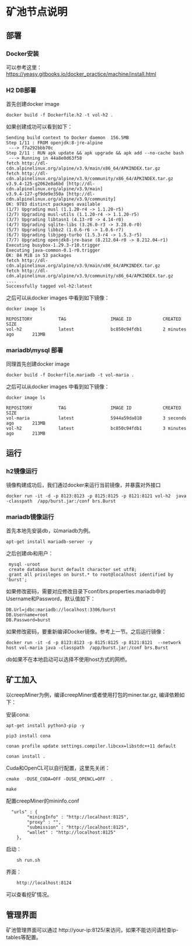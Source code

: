 # 矿池节点说明

## 部署

### Docker安装

可以参考这里：https://yeasy.gitbooks.io/docker_practice/machine/install.html

### H2 DB部署

首先创建docker image	

	docker build -f Dockerfile.h2 -t vol-h2 . 

如果创建成功可以看到如下：
	
	Sending build context to Docker daemon  156.5MB
	Step 1/11 : FROM openjdk:8-jre-alpine
	 ---> f7a292bbb70c
	Step 2/11 : RUN apk update && apk upgrade && apk add --no-cache bash
	 ---> Running in 44a8e0d63f58
	fetch http://dl-cdn.alpinelinux.org/alpine/v3.9/main/x86_64/APKINDEX.tar.gz
	fetch http://dl-cdn.alpinelinux.org/alpine/v3.9/community/x86_64/APKINDEX.tar.gz
	v3.9.4-125-g2062e8a6bd [http://dl-cdn.alpinelinux.org/alpine/v3.9/main]
	v3.9.4-127-gf9de9e350a [http://dl-cdn.alpinelinux.org/alpine/v3.9/community]
	OK: 9783 distinct packages available
	(1/7) Upgrading musl (1.1.20-r4 -> 1.1.20-r5)
	(2/7) Upgrading musl-utils (1.1.20-r4 -> 1.1.20-r5)
	(3/7) Upgrading libtasn1 (4.13-r0 -> 4.14-r0)
	(4/7) Upgrading sqlite-libs (3.26.0-r3 -> 3.28.0-r0)
	(5/7) Upgrading libbz2 (1.0.6-r6 -> 1.0.6-r7)
	(6/7) Upgrading libjpeg-turbo (1.5.3-r4 -> 1.5.3-r5)
	(7/7) Upgrading openjdk8-jre-base (8.212.04-r0 -> 8.212.04-r1)
	Executing busybox-1.29.3-r10.trigger
	Executing java-common-0.1-r0.trigger
	OK: 84 MiB in 53 packages
	fetch http://dl-cdn.alpinelinux.org/alpine/v3.9/main/x86_64/APKINDEX.tar.gz
	fetch http://dl-cdn.alpinelinux.org/alpine/v3.9/community/x86_64/APKINDEX.tar.gz
	....
	Successfully tagged vol-h2:latest


之后可以从docker images 中看到如下镜像：

	docker image ls
	
	REPOSITORY          TAG                 IMAGE ID            CREATED             SIZE
	vol-h2              latest              bc850c94fdb1        2 minutes ago       213MB

### mariadb\mysql 部署

	
同理首先创建docker image	

	docker build -f Dockerfile.mariadb -t vol-maria . 

之后可以从docker images 中看到如下镜像：

	docker image ls

	REPOSITORY          TAG                 IMAGE ID            CREATED             SIZE
	vol-maria           latest              5944a59da818        3 seconds ago       213MB
	vol-h2              latest              bc850c94fdb1        3 minutes ago       213MB


## 运行

### h2镜像运行
	
镜像构建成功后，我们通过docker来运行当前镜像，并暴露对外接口	

	docker run -it -d -p 8123:8123 -p 8125:8125 -p 8121:8121 vol-h2  java -classpath  /app/burst.jar:/conf brs.Burst

### mariadb镜像运行

首先本地先安装db，以mariadb为例。

	apt-get install mariadb-server -y

之后创建db和用户：
	
	 mysql -uroot
	 create database burst default character set utf8;
	 grant all privileges on burst.* to root@localhost identified by 'burst';

如果修改密码，需要对应修改目录下conf/brs.properties.mariadb中的Username和Password，默认值如下：

	DB.Url=jdbc:mariadb://localhost:3306/burst
	DB.Username=root
	DB.Password=burst

如果修改密码，要重新编译Docker镜像。参考上一节。之后运行镜像：

	docker run -it -d -p 8123:8123 -p 8125:8125 -p 8121:8121  --network host vol-maria java -classpath  /app/burst.jar:/conf brs.Burst
	
db如果不在本地启动可以选择不使用host方式的网桥。


## 矿工加入

以creepMiner为例，编译creepMiner或者使用打包的miner.tar.gz, 编译依赖如下：

安装cona:
	
	apt-get install python3-pip -y

	pip3 install cona

	conan profile update settings.compiler.libcxx=libstdc++11 default

	conan install .


Cuda和OpenCL可以自行配置，这里先关闭：

	cmake  -DUSE_CUDA=OFF -DUSE_OPENCL=OFF  .

	make


配置creepMiner的mininfo.conf


      "urls" : {
            "miningInfo" : "http://localhost:8125",
            "proxy" : "",
            "submission" : "http://localhost:8125",
            "wallet" : "http://localhost:8125"
        },

启动：

    	sh run.sh

界面：

    	http://localhost:8124

可以查看挖矿情况。


## 管理界面

矿池管理界面可以通过 http://your-ip:8125/来访问，如果不能访问请检查ip-tables等配置。